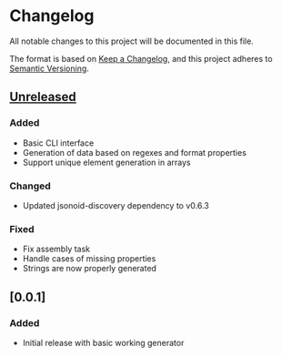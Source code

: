 # Changelog

All notable changes to this project will be documented in this file.

The format is based on [Keep a Changelog](https://keepachangelog.com/en/1.0.0/),
and this project adheres to [Semantic Versioning](https://semver.org/spec/v2.0.0.html).

## [Unreleased]
### Added
- Basic CLI interface
- Generation of data based on regexes and format properties
- Support unique element generation in arrays

### Changed
- Updated jsonoid-discovery dependency to v0.6.3

### Fixed
- Fix assembly task
- Handle cases of missing properties
- Strings are now properly generated

## [0.0.1]
### Added
- Initial release with basic working generator

[Unreleased]: https://github.com/michaelmior/jsonoid-discovery/compare/v0.0.1...HEAD
[0.1.0]: https://github.com/michaelmior/jsonoid-discovery/releases/tag/v0.0.1
